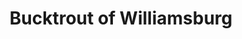 ---
title: "Bucktrout of Williamsburg"
url: /williamsburg/bucktrout-of-williamsburg/
shop: funeral directors
---